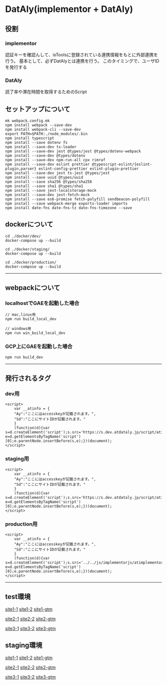 # DatAly(implementor + DatAly)
## 役割
### implementor
認証キーを確認んして、isToolsに登録されている連携情報をもとに外部連携を行う。
基本として、必ずDatAlyとは連携を行う。
このタイミングで、ユーザIDを発行する

### DatAly
読了率や滞在時間を取得するためのScript


## セットアップについて
```npm
mk webpack.config.mk
npm install webpack --save-dev
npm install webpack-cli --save-dev
export PATH=$PATH:./node_modules/.bin
npm install typescript
npm install --save dotenv fs
npm install --save-dev ts-loader
npm install --save-dev jest @types/jest @types/dotenv-webpack
npm install --save-dev @types/dotenv
npm install --save-dev npm-run-all cpx rimraf
npm install --save-dev eslint prettier @typescript-eslint/{eslint-plugin,parser} eslint-config-prettier eslint-plugin-prettier
npm install --save-dev jest ts-jest @types/jest
npm install --save uuid @types/uuid
npm install --save sha256 @types/sha256
npm install --save sha1 @types/sha1
npm install --save jest-localstorage-mock
npm install --save-dev jest-fetch-mock
npm install --save es6-promise fetch-polyfill sendbeacon-polyfill
npm install --save webpack-merge exports-loader imports
npm install date-fns date-fns-tz date-fns-timezone --save
```

## dockerについて
```
cd ./docker/dev/
docker-compose up --build
```

```
cd ./docker/staging/
docker-compose up --build
```

```
cd ./docker/production/
docker-compose up --build
```

--------------------------------------------------------------

## webpackについて
### localhostでGAEを起動した場合
```npm
// mac,linux用
npm run build_local_dev

// windows用
npm run win_build_local_dev
```

### GCP上にGAEを起動した場合
```npm
npm run build_dev
```

--------------------------------------------------------------

## 発行されるタグ
### dev用
```
<script>
    var __atinfo = {
    "Ay":"ここにはaccesskeyが記載されます。",
    "Sd":"ここにサイトIDが記載されます。"
    }
    (function(d){var s=d.createElement('script');s.src='https://s.dev.atdataly.jp/script/atimplementor.min.js';s.async=true;var e=d.getElementsByTagName('script')[0];e.parentNode.insertBefore(s,e);})(document);
</script> 
```

### staging用
```
<script>
    var __atinfo = {
    "Ay":"ここにはaccesskeyが記載されます。",
    "Sd":"ここにサイトIDが記載されます。"
    }
    (function(d){var s=d.createElement('script');s.src='https://s.dev.atdataly.jp/script/atimplementor.min.js';s.async=true;var e=d.getElementsByTagName('script')[0];e.parentNode.insertBefore(s,e);})(document);
</script> 
```

### production用
```
<script>
    var __atinfo = {
    "Ay":"ここにはaccesskeyが記載されます。",
    "Sd":"ここにサイトIDが記載されます。"
    }
    (function(d){var s=d.createElement('script');s.src='../../js/implementorjs/atimplementorjs.min.js';s.async=true;var e=d.getElementsByTagName('script')[0];e.parentNode.insertBefore(s,e);})(document);
</script> 
```

----------------------------------------------------------
## test環境
[site1-1](https://s.dev.atdataly.jp/static/site1/index.html)
[site1-2](https://s.dev.atdataly.jp/static/site1/index2.html)
[site1-gtm](https://s.dev.atdataly.jp/static/site1/index_gtm.html)

[site2-1](https://s.dev.atdataly.jp/static/site2/inde.html)
[site2-2](https://s.dev.atdataly.jp/static/site2/index2.html)
[site2-gtm](https://s.dev.atdataly.jp/static/site2/index_gtm.html)

[site3-1](https://s.dev.atdataly.jp/static/site3/inde.html)
[site3-2](https://s.dev.atdataly.jp/static/site3/index2.html)
[site3-gtm](https://s.dev.atdataly.jp/static/site3/index_gtm.html)

## staging環境
[site1-1](https://s.staging.atdataly.jp/static/site1/inde.html)
[site1-2](https://s.staging.atdataly.jp/static/site1/index2.html)
[site1-gtm](https://s.staging.atdataly.jp/static/site1/index_gtm.html)

[site2-1](https://s.staging.atdataly.jp/static/site2/inde.html)
[site2-2](https://s.staging.atdataly.jp/static/site2/index2.html)
[site2-gtm](https://s.staging.atdataly.jp/static/site2/index_gtm.html)

[site3-1](https://s.staging.atdataly.jp/static/site3/inde.html)
[site3-2](https://s.staging.atdataly.jp/static/site3/index2.html)
[site3-gtm](https://s.staging.atdataly.jp/static/site3/index_gtm.html)
